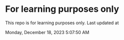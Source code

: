 # For learning purposes only
This repo is for learning purposes only.
Last updated at

Monday, December 18, 2023 5:07:50 AM

